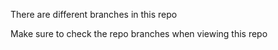 There are different branches in this repo

Make sure to check the repo branches when viewing this repo
